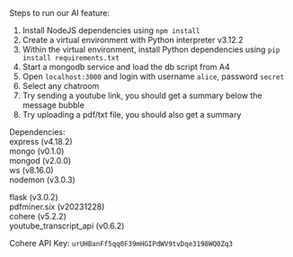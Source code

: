 Steps to run our AI feature:

1. Install NodeJS dependencies using `npm install`
2. Create a virtual environment with Python interpreter v3.12.2
3. Within the virtual environment, install Python dependencies using `pip install requirements.txt`
4. Start a mongodb service and load the db script from A4
6. Open `localhost:3000` and login with username `alice`, password `secret`
7. Select any chatroom
8. Try sending a youtube link, you should get a summary below the message bubble
9. Try uploading a pdf/txt file, you should also get a summary


Dependencies:  
express (v4.18.2)  
mongo (v0.1.0)  
mongod (v2.0.0)  
ws (v8.16.0)  
nodemon (v3.0.3)    

flask (v3.0.2)  
pdfminer.six (v20231228)  
cohere (v5.2.2)  
youtube_transcript_api (v0.6.2)  

Cohere API Key: `urUHBanFf5qq0F39mHGIPdWV9tvDqe3198WQ0Zq3`
